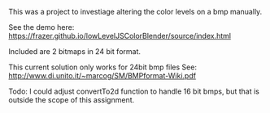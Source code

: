 This was a project to investiage altering the color levels on a bmp manually.

See the demo here:
https://frazer.github.io/lowLevelJSColorBlender/source/index.html

Included are 2 bitmaps in 24 bit format.

This current solution only works for 24bit bmp files
See: http://www.di.unito.it/~marcog/SM/BMPformat-Wiki.pdf

Todo: I could adjust convertTo2d function to handle 16 bit bmps, but that is outside the scope of this assignment.
